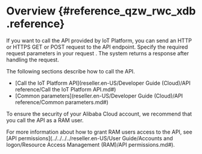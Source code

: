 # Overview {#reference_qzw_rwc_xdb .reference}

If you want to call the API provided by IoT Platform, you can send an HTTP or HTTPS GET or POST request to the API endpoint. Specify the required request parameters in your request . The system returns a response after handling the request.

The following sections describe how to call the API.

-   [Call the IoT Platform API](reseller.en-US/Developer Guide (Cloud)/API reference/Call the IoT Platform API.md#)
-   [Common parameters](reseller.en-US/Developer Guide (Cloud)/API reference/Common parameters.md#)

To ensure the security of your Alibaba Cloud account, we recommend that you call the API as a RAM user.

For more information about how to grant RAM users access to the API, see [API permissions](../../../../reseller.en-US/User Guide/Accounts and logon/Resource Access Management (RAM)/API permissions.md#).

